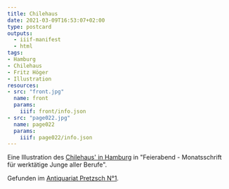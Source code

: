 ```yaml
---
title: Chilehaus
date: 2021-03-09T16:53:07+02:00
type: postcard
outputs:
  - iiif-manifest
  - html
tags:
- Hamburg
- Chilehaus
- Fritz Höger
- Illustration
resources:
- src: "front.jpg"
  name: front
  params:
    iiif: front/info.json
- src: "page022.jpg"
  name: page022
  params:
    iiif: page022/info.json
---
```


Eine Illustration des [Chilehaus' in Hamburg](https://de.wikipedia.org/wiki/Chilehaus) in "Feierabend - Monatsschrift für werktätige Junge aller Berufe".

<!--more-->

<div class="source">Gefunden im <a href="https://antiquariat-pretzsch.de/">Antiquariat Pretzsch N°1</a>.</div>
